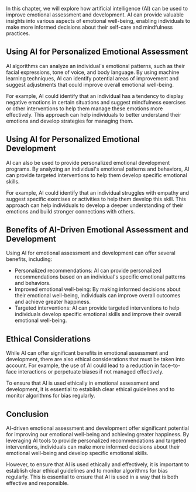 
In this chapter, we will explore how artificial intelligence (AI) can be used to improve emotional assessment and development. AI can provide valuable insights into various aspects of emotional well-being, enabling individuals to make more informed decisions about their self-care and mindfulness practices.

Using AI for Personalized Emotional Assessment
----------------------------------------------

AI algorithms can analyze an individual's emotional patterns, such as their facial expressions, tone of voice, and body language. By using machine learning techniques, AI can identify potential areas of improvement and suggest adjustments that could improve overall emotional well-being.

For example, AI could identify that an individual has a tendency to display negative emotions in certain situations and suggest mindfulness exercises or other interventions to help them manage these emotions more effectively. This approach can help individuals to better understand their emotions and develop strategies for managing them.

Using AI for Personalized Emotional Development
-----------------------------------------------

AI can also be used to provide personalized emotional development programs. By analyzing an individual's emotional patterns and behaviors, AI can provide targeted interventions to help them develop specific emotional skills.

For example, AI could identify that an individual struggles with empathy and suggest specific exercises or activities to help them develop this skill. This approach can help individuals to develop a deeper understanding of their emotions and build stronger connections with others.

Benefits of AI-Driven Emotional Assessment and Development
----------------------------------------------------------

Using AI for emotional assessment and development can offer several benefits, including:

* Personalized recommendations: AI can provide personalized recommendations based on an individual's specific emotional patterns and behaviors.
* Improved emotional well-being: By making informed decisions about their emotional well-being, individuals can improve overall outcomes and achieve greater happiness.
* Targeted interventions: AI can provide targeted interventions to help individuals develop specific emotional skills and improve their overall emotional well-being.

Ethical Considerations
----------------------

While AI can offer significant benefits in emotional assessment and development, there are also ethical considerations that must be taken into account. For example, the use of AI could lead to a reduction in face-to-face interactions or perpetuate biases if not managed effectively.

To ensure that AI is used ethically in emotional assessment and development, it is essential to establish clear ethical guidelines and to monitor algorithms for bias regularly.

Conclusion
----------

AI-driven emotional assessment and development offer significant potential for improving our emotional well-being and achieving greater happiness. By leveraging AI tools to provide personalized recommendations and targeted interventions, individuals can make more informed decisions about their emotional well-being and develop specific emotional skills.

However, to ensure that AI is used ethically and effectively, it is important to establish clear ethical guidelines and to monitor algorithms for bias regularly. This is essential to ensure that AI is used in a way that is both effective and responsible.
